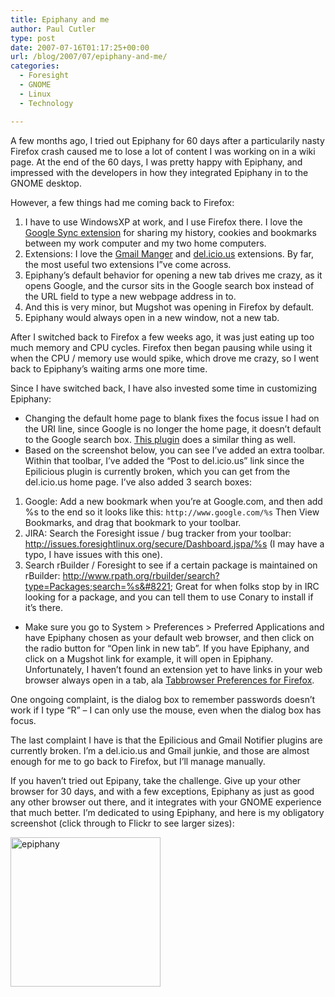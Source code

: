 ```yaml
---
title: Epiphany and me
author: Paul Cutler
type: post
date: 2007-07-16T01:17:25+00:00
url: /blog/2007/07/epiphany-and-me/
categories:
  - Foresight
  - GNOME
  - Linux
  - Technology

---
```

A few months ago, I tried out Epiphany for 60 days after a particularily nasty Firefox crash caused me to lose a lot of content I was working on in a wiki page. At the end of the 60 days, I was pretty happy with Epiphany, and impressed with the developers in how they integrated Epiphany in to the GNOME desktop.

However, a few things had me coming back to Firefox:

  1. I have to use WindowsXP at work, and I use Firefox there. I love the [Google Sync extension][1] for sharing my history, cookies and bookmarks between my work computer and my two home computers.
  2. Extensions: I love the [Gmail Manger][2] and [del.icio.us][3] extensions. By far, the most useful two extensions I&#8221;ve come across.
  3. Epiphany&#8217;s default behavior for opening a new tab drives me crazy, as it opens Google, and the cursor sits in the Google search box instead of the URL field to type a new webpage address in to.
  4. And this is very minor, but Mugshot was opening in Firefox by default.
  5. Epiphany would always open in a new window, not a new tab.

After I switched back to Firefox a few weeks ago, it was just eating up too much memory and CPU cycles. Firefox then began pausing while using it when the CPU / memory use would spike, which drove me crazy, so I went back to Epiphany&#8217;s waiting arms one more time.

Since I have switched back, I have also invested some time in customizing Epiphany:

  * Changing the default home page to blank fixes the focus issue I had on the URI line, since Google is no longer the home page, it doesn&#8217;t default to the Google search box. [This plugin][4] does a similar thing as well.
  * Based on the screenshot below, you can see I&#8217;ve added an extra toolbar. Within that toolbar, I&#8217;ve added the &#8220;Post to del.icio.us&#8221; link since the Epilicious plugin is currently broken, which you can get from the del.icio.us home page. I&#8217;ve also added 3 search boxes:
  1. Google: Add a new bookmark when you&#8217;re at Google.com, and then add %s to the end so it looks like this: `http://www.google.com/%s` Then View Bookmarks, and drag that bookmark to your toolbar.
  2. JIRA: Search the Foresight issue / bug tracker from your toolbar: http://issues.foresightlinux.org/secure/Dashboard.jspa/%s (I may have a typo, I have issues with this one).
  3. Search rBuilder / Foresight to see if a certain package is maintained on rBuilder: http://www.rpath.org/rbuilder/search?type=Packages;search=%s&#8221; Great for when folks stop by in IRC looking for a package, and you can tell them to use Conary to install if it&#8217;s there.

  * Make sure you go to System > Preferences > Preferred Applications and have Epiphany chosen as your default web browser, and then click on the radio button for &#8220;Open link in new tab&#8221;. If you have Epiphany, and click on a Mugshot link for example, it will open in Epiphany. Unfortunately, I haven&#8217;t found an extension yet to have links in your web browser always open in a tab, ala [Tabbrowser Preferences for Firefox][5]. 

One ongoing complaint, is the dialog box to remember passwords doesn&#8217;t work if I type &#8220;R&#8221; &#8211; I can only use the mouse, even when the dialog box has focus.

The last complaint I have is that the Epilicious and Gmail Notifier plugins are currently broken. I&#8217;m a del.icio.us and Gmail junkie, and those are almost enough for me to go back to Firefox, but I&#8217;ll manage manually.

If you haven&#8217;t tried out Epipany, take the challenge. Give up your other browser for 30 days, and with a few exceptions, Epiphany as just as good any other browser out there, and it integrates with your GNOME experience that much better. I&#8217;m dedicated to using Epiphany, and here is my obligatory screenshot (click through to Flickr to see larger sizes):

[<img src="https://i0.wp.com/farm2.static.flickr.com/1122/823880968_a224039c4a_m.jpg?resize=240%2C239" width="240" height="239" alt="epiphany" data-recalc-dims="1" />][6]

 [1]: http://www.google.com/tools/firefox/browsersync/
 [2]: https://addons.mozilla.org/en-US/firefox/addon/1320
 [3]: http://del.icio.us/help/firefox/extension
 [4]: http://www.ctaf.free.fr/dokuwiki/doku.php?id=epiphany
 [5]: https://addons.mozilla.org/en-US/firefox/addon/158
 [6]: http://www.flickr.com/photos/silwenae/823880968/ "Photo Sharing"
